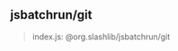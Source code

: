 
<br><a name="module_jsbatchrun/git"></a>

## jsbatchrun/git
> index.js: @org.slashlib/jsbatchrun/git

